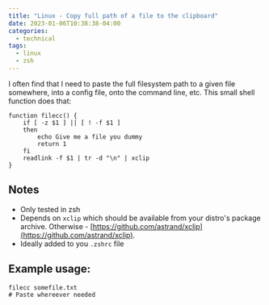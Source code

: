 ```yaml
---
title: "Linux - Copy full path of a file to the clipboard"
date: 2023-01-06T10:38:38-04:00
categories:
  - technical
tags:
  - linux
  - zsh
---
```

I often find that I need to paste the full filesystem path to a given file somewhere, into a config file, onto the command line, etc. This small shell function does that:
```
function filecc() {
    if [ -z $1 ] || [ ! -f $1 ]
    then
        echo Give me a file you dummy
        return 1
    fi
    readlink -f $1 | tr -d "\n" | xclip
}
```
## Notes
- Only tested in zsh
- Depends on `xclip` which should be available from your distro's package archive. Otherwise - [https://github.com/astrand/xclip](https://github.com/astrand/xclip).
- Ideally added to you `.zshrc` file

## Example usage:
```
filecc somefile.txt
# Paste whereever needed
```
